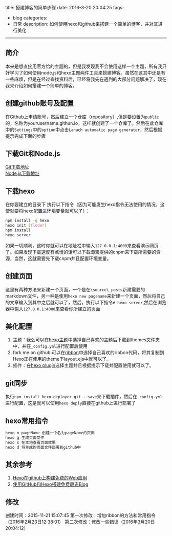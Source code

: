 title: 搭建博客的简单步骤
date: 2016-3-20 20:04:25
tags:
- blog
categories:
- 日常
description: 如何使用hexo和github来搭建一个简单的博客，并对其进行美化
---
## 简介
本来是想直接用官方给的主题的，但是我发现我不会使用这样一个主题，所有我只好学习了如何使用node.js和hexo主题两件工具来搭建博客。虽然在这其中还是有一些麻烦，但是在经过查找资料后，已经将我先在遇到的大部分问题解决了，现在我来介绍如何搭建一个简单的博客。

## 创建github账号及配置
在[Github](http://www.github.com)上申请账号，然后建立一个仓库（repository）,但是要设置为`public`的，名称为yourusername.githun.io，这样就创建了一个仓库了。然后在此仓库中的`Settings`中的`option`中点击`Lanuch automatic page generator`，然后根据提示完成下面的步骤

## 下载Git和Node.js
[Git下载地址](http://git-scm.com/download/)  
[Node.js下载地址](https://nodejs.org/)

## 下载hexo
在你要建立的目录下 执行以下指令（因为可能发生hexo指令无法使用的情况，这使就要将hexo配置进环境变量就可以了）：
```bash
npm install -g hexo
hexo init [floder]
npm install
hexo server
```
如果一切顺利，这时你就可以在地址栏中输入`127.0.0.1:4000`来查看演示网页了。如果发现下载速度有点慢的话可以下载淘宝提供的cnpm来下载所需要的资源，当然，这就需要先下载cnpm并且配置环境变量。

## 创建页面
这里有两种方法来新建一个页面，一个是在`\source\_posts`新建需要的markdown文件，另一种是使用`hexo new pagename`来新建一个页面，然后将自己的文章输入到其中之后就可以了，然后，执行以下指令`# hexo server`,然后在浏览器中输入`127.0.0.1:4000`来查看你所建立的页面

## 美化配置
1. 主题：我么可以在[hexo主题](https://hexo.io/themes/)中选择自己喜欢的主题后下载到themes文件夹中，并在`_config.yml`进行配置后使用
2. fork me on github:可以在[ribbon](https://github.com/blog/273-github-ribbons)中选择自己喜欢的ribbon代码，将其复制到Hexo正在使用的theme下layout.ejs中就可以了。
3. 插件：在[hexo plugin](https://hexo.io/plugins/
)选择主题并且根据提示下载并配置使用就可以了。

## git同步
执行`npm install hexo-deployer-git --save`来下载插件，然后在`_config.yml`进行配置，这是就可以使用`hexo deply`直接在github上进行部署了

## hexo常用指令
```bash
hexo n pageName 创建一个名为pageName的页面
hexo g 生成页面文件
hexo s 在本地查看页面效果
hexo d 将生成的页面文件部署到github中
```

## 其余参考
1. [Hexo在github上构建免费的Web应用](http://blog.fens.me/hexo-blog-github/)  
2. [使用GitHub和Hexo搭建免费静态Blog](http://wsgzao.github.io/post/hexo-guide/)

## 修改
创建时间：2015-11-21 15:07:45
第一次修改：增加ribbon的方法和常用指令（2016年2月23日12:38:01）
第二次修改：修改一些错误（2016年3月20日20:04:12）
